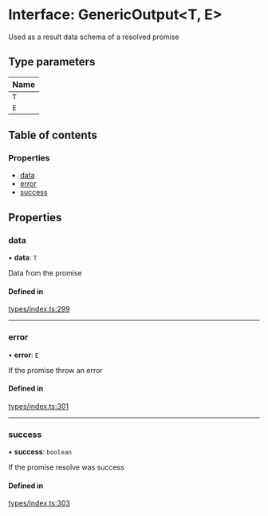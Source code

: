 # Interface: GenericOutput<T, E\>

Used as a result data schema of a resolved promise

## Type parameters

| Name |
| :------ |
| `T` |
| `E` |

## Table of contents

### Properties

- [data](GenericOutput.md#data)
- [error](GenericOutput.md#error)
- [success](GenericOutput.md#success)

## Properties

### data

• **data**: `T`

Data from the promise

#### Defined in

[types/index.ts:299](https://github.com/nevermined-io/components-catalog/blob/5d4b912/lib/src/types/index.ts#L299)

___

### error

• **error**: `E`

If the promise throw an error

#### Defined in

[types/index.ts:301](https://github.com/nevermined-io/components-catalog/blob/5d4b912/lib/src/types/index.ts#L301)

___

### success

• **success**: `boolean`

If the promise resolve was success

#### Defined in

[types/index.ts:303](https://github.com/nevermined-io/components-catalog/blob/5d4b912/lib/src/types/index.ts#L303)
